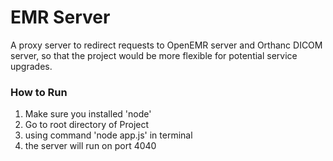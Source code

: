# EMR Server
A proxy server to redirect requests to OpenEMR server and Orthanc DICOM server, so that the project would be more flexible for potential service upgrades.


### How to Run
1. Make sure you installed 'node'
2. Go to root directory of Project
3. using command 'node app.js' in terminal
4. the server will run on port 4040
